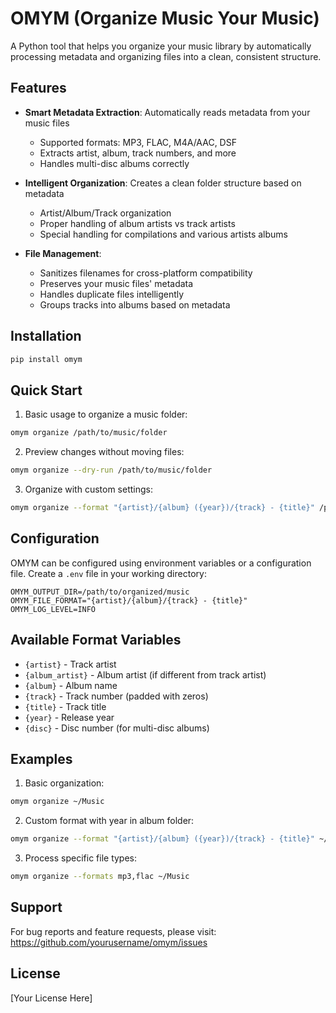 # OMYM (Organize Music Your Music)

A Python tool that helps you organize your music library by automatically processing metadata and organizing files into a clean, consistent structure.

## Features

- **Smart Metadata Extraction**: Automatically reads metadata from your music files
  - Supported formats: MP3, FLAC, M4A/AAC, DSF
  - Extracts artist, album, track numbers, and more
  - Handles multi-disc albums correctly

- **Intelligent Organization**: Creates a clean folder structure based on metadata
  - Artist/Album/Track organization
  - Proper handling of album artists vs track artists
  - Special handling for compilations and various artists albums

- **File Management**:
  - Sanitizes filenames for cross-platform compatibility
  - Preserves your music files' metadata
  - Handles duplicate files intelligently
  - Groups tracks into albums based on metadata

## Installation

```bash
pip install omym
```

## Quick Start

1. Basic usage to organize a music folder:
```bash
omym organize /path/to/music/folder
```

2. Preview changes without moving files:
```bash
omym organize --dry-run /path/to/music/folder
```

3. Organize with custom settings:
```bash
omym organize --format "{artist}/{album} ({year})/{track} - {title}" /path/to/music/folder
```

## Configuration

OMYM can be configured using environment variables or a configuration file. Create a `.env` file in your working directory:

```env
OMYM_OUTPUT_DIR=/path/to/organized/music
OMYM_FILE_FORMAT="{artist}/{album}/{track} - {title}"
OMYM_LOG_LEVEL=INFO
```

## Available Format Variables

- `{artist}` - Track artist
- `{album_artist}` - Album artist (if different from track artist)
- `{album}` - Album name
- `{track}` - Track number (padded with zeros)
- `{title}` - Track title
- `{year}` - Release year
- `{disc}` - Disc number (for multi-disc albums)

## Examples

1. Basic organization:
```bash
omym organize ~/Music
```

2. Custom format with year in album folder:
```bash
omym organize --format "{artist}/{album} ({year})/{track} - {title}" ~/Music
```

3. Process specific file types:
```bash
omym organize --formats mp3,flac ~/Music
```

## Support

For bug reports and feature requests, please visit:
https://github.com/yourusername/omym/issues

## License

[Your License Here] 
